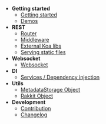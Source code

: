 - **Getting started**
  - [Getting started](/GettingStarted)
  - [Demos](Demos.md)
- **REST**
  - [Router](Router.md)
  - [Middleware](Middleware.md)
  - [External Koa libs](MiddlewaresKoa.md)
  - [Serving static files](ServingStaticFiles.md)
- **Websocket**
  - [Websocket](Websocket.md)
- **DI**
  - [Services / Dependency injection](DI.md)
- **Utils**
  - [MetadataStorage Object](MetadataStorage.md)
  - [Rakkit Object](RakkitObject.md)
- **Development**
  - [Contribution](Contributing.md)
  - [Changelog](Changelog.md)
